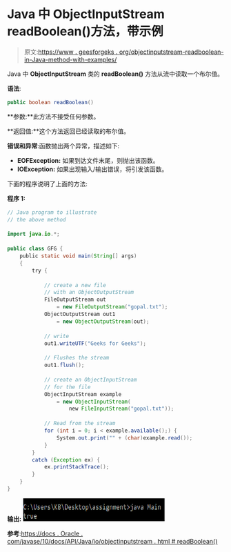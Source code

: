 # Java 中 ObjectInputStream readBoolean()方法，带示例

> 原文:[https://www . geesforgeks . org/objectinputstream-readboolean-in-Java-method-with-examples/](https://www.geeksforgeeks.org/objectinputstream-readboolean-method-in-java-with-examples/)

Java 中 **ObjectInputStream** 类的 **readBoolean()** 方法从流中读取一个布尔值。

**语法**:

```java
public boolean readBoolean()
```

**参数:**此方法不接受任何参数。

**返回值:**这个方法返回已经读取的布尔值。

**错误和异常**:函数抛出两个异常，描述如下:

*   **EOFException:** 如果到达文件末尾，则抛出该函数。
*   **IOException:** 如果出现输入/输出错误，将引发该函数。

下面的程序说明了上面的方法:

**程序 1:**

```java
// Java program to illustrate
// the above method

import java.io.*;

public class GFG {
    public static void main(String[] args)
    {
        try {

            // create a new file
            // with an ObjectOutputStream
            FileOutputStream out
                = new FileOutputStream("gopal.txt");
            ObjectOutputStream out1
                = new ObjectOutputStream(out);

            // write
            out1.writeUTF("Geeks for Geeks");

            // Flushes the stream
            out1.flush();

            // create an ObjectInputStream
            // for the file
            ObjectInputStream example
                = new ObjectInputStream(
                    new FileInputStream("gopal.txt"));

            // Read from the stream
            for (int i = 0; i < example.available();) {
                System.out.print("" + (char)example.read());
            }
        }
        catch (Exception ex) {
            ex.printStackTrace();
        }
    }
}
```

**输出:**
![](img/e2b8451c463695f7d139237ae2278e99.png)

**参考**:[https://docs . Oracle . com/javase/10/docs/API/Java/io/objectinputstream . html # readBoolean()](https://docs.oracle.com/javase/10/docs/api/java/io/ObjectInputStream.html#readBoolean())